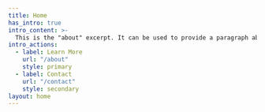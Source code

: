 ```yaml
---
title: Home
has_intro: true
intro_content: >-
  This is the "about" excerpt. It can be used to provide a paragraph about yourself that people can read on the homepage to get a sense of who you are. There also exists a dedicated about page where you can write more about yourself for those who are interested.
intro_actions:
  - label: Learn More
    url: "/about"
    style: primary
  - label: Contact
    url: "/contact"
    style: secondary
layout: home
---
```

